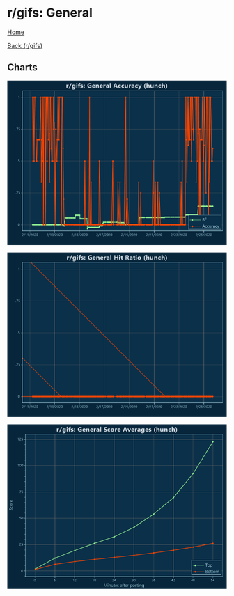 # r/gifs: General

[Home](../../index.md)

[Back (r/gifs)](../hunch_gifs.md)

## Charts

![r/gifs R² (hunch)](../../images/models/hunch_gifs_General_Accuracy.png "r/gifs R² (hunch)")

![r/gifs Hit Ratio (hunch)](../../images/models/hunch_gifs_General_HitRatio.png "r/gifs Hit Ratio (hunch)")

![r/gifs Score Averages (hunch)](../../images/models/hunch_gifs_General_Scores.png "r/gifs Score Averages (hunch)")

